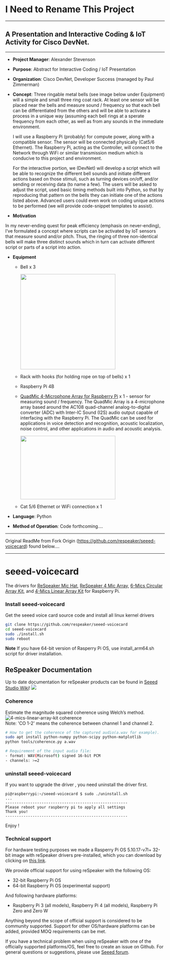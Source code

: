 # I Need to Rename This Project

---------------

## A Presentation and Interactive Coding & IoT Activity for Cisco DevNet.

---

- **Project Manager**: Alexander Stevenson							


- **Purpose**: Abstract for Interactive Coding / IoT Presentation


- **Organization**: Cisco DevNet, Developer Success (managed by Paul Zimmerman)



- **Concept**: Three ringable metal bells (see image below under Equipment) will a simple and small three ring coat rack. At least one sensor will be placed near the bells and measure sound / frequency so that each bell can be differentiated from the others and will be able to activate a process in a unique way (assuming each bell rings at a sperate frequency from each other, as well as from any sounds in the immediate environment.

	I will use a Raspberry Pi (probably) for compute power, along with a compatible sensor. The sensor will be connected physically (Cat5/6 Ethernet). The 	Raspberry Pi, acting as the Controller, will connect to the Network through WiFi or similar transmission medium which is conducive to this project and environment. 

	For the interactive portion, we (DevNet) will develop a script which will be able to recognize the different bell sounds and initiate different actions based on those stimuli, such as turning devices on/off, and/or sending or receiving data (to name a few). The users will be asked to adjust the script, used basic timing methods built into Python, so that by reproducing that pattern on the bells they can initiate one of the actions listed above. Advanced users could even work on coding unique actions to be performed (we will provide code-snippet templates to assist).

- **Motivation**

In my never-ending quest for peak efficiency (emphasis on never-ending), I’ve formulated a concept where scripts can be activated by IoT sensors that measure sound and/or pitch. Thus, the ringing of three non-identical bells will make three distinct sounds which in turn can activate different script or parts of a script into action.


- **Equipment**

	-	Bell x 3

		<img src="https://user-images.githubusercontent.com/27918923/130514323-ffc52509-00d8-4851-ac73-80bf04180a6c.jpeg" data-canonical-src="https://gyazo.com/eb5c5741b6a9a16c692170a41a49c858.png" width="300" height="300" />

	-	Rack with hooks (for holding rope on top of bells) x 1

	-	Raspberry Pi 4B

	-	[QuadMic 4-Microphone Array for Raspberry Pi](https://makersportal.com/shop/quadmic-4-microphone-array) x 1 - sensor for measuring sound / frequency. The QuadMic Array is a 4-microphone array based around the AC108 quad-channel analog-to-digital converter (ADC) with Inter-IC Sound (I2S) audio output capable of interfacing with the Raspberry Pi. The QuadMic can be used for applications in voice detection and recognition, acoustic localization, noise control, and other applications in audio and acoustic analysis. 

		<img src="https://images.squarespace-cdn.com/content/v1/59b037304c0dbfb092fbe894/1610935558030-QZA5VMICYJBRCMOZ0FGS/quadmic_bottom.JPG?format=2500w" width="300" height="200" />


	-	Cat 5/6 Ethernet or WiFi connection x 1


- **Language**: Python

	
- **Method of Operation**: Code forthcoming….


---------------

Original ReadMe from Fork Origin (https://github.com/respeaker/seeed-voicecard) found below....

---------------

# seeed-voicecard

The drivers for [ReSpeaker Mic Hat](https://www.seeedstudio.com/ReSpeaker-2-Mics-Pi-HAT-p-2874.html), [ReSpeaker 4 Mic Array](https://www.seeedstudio.com/ReSpeaker-4-Mic-Array-for-Raspberry-Pi-p-2941.html), [6-Mics Circular Array Kit](), and [4-Mics Linear Array Kit]() for Raspberry Pi.

### Install seeed-voicecard
Get the seeed voice card source code and install all linux kernel drivers
```bash
git clone https://github.com/respeaker/seeed-voicecard
cd seeed-voicecard
sudo ./install.sh
sudo reboot
```

**Note** If you have 64-bit version of Rasperry Pi OS, use install_arm64.sh script for driver installation. 

## ReSpeaker Documentation

Up to date documentation for reSpeaker products can be found in [Seeed Studio Wiki](https://wiki.seeedstudio.com/ReSpeaker/)!
![](https://files.seeedstudio.com/wiki/ReSpeakerProductGuide/img/Raspberry_Pi_Mic_Array_Solutions.png)


### Coherence

Estimate the magnitude squared coherence using Welch’s method.
![4-mics-linear-array-kit coherence](https://user-images.githubusercontent.com/3901856/37277486-beb1dd96-261f-11e8-898b-84405bfc7cea.png)  
Note: 'CO 1-2' means the coherence between channel 1 and channel 2.

```bash
# How to get the coherence of the captured audio(a.wav for example).
sudo apt install python-numpy python-scipy python-matplotlib
python tools/coherence.py a.wav

# Requirement of the input audio file:
- format: WAV(Microsoft) signed 16-bit PCM
- channels: >=2
```

### uninstall seeed-voicecard
If you want to upgrade the driver , you need uninstall the driver first.

```
pi@raspberrypi:~/seeed-voicecard $ sudo ./uninstall.sh 
...
------------------------------------------------------
Please reboot your raspberry pi to apply all settings
Thank you!
------------------------------------------------------
```

Enjoy !

### Technical support

For hardware testing purposes we made a Rasperry Pi OS 5.10.17-v7l+ 32-bit image with reSpeaker drivers pre-installed, which you can download by clicking on [this link](https://files.seeedstudio.com/linux/Raspberry%20Pi%204%20reSpeaker/2021-05-07-raspios-buster-armhf-lite-respeaker.img.xz).

We provide official support for using reSpeaker with the following OS:
- 32-bit Raspberry Pi OS
- 64-bit Raspberry Pi OS (experimental support)

And following hardware platforms:
- Raspberry Pi 3 (all models), Raspberry Pi 4 (all models), Raspberry Pi Zero and Zero W

Anything beyond the scope of official support is considered to be community supported. Support for other OS/hardware platforms can be added, provided MOQ requirements can be met. 

If you have a technical problem when using reSpeaker with one of the officially supported platforms/OS, feel free to create an issue on Github. For general questions or suggestions, please use [Seeed forum](https://forum.seeedstudio.com/c/products/respeaker/15). 



